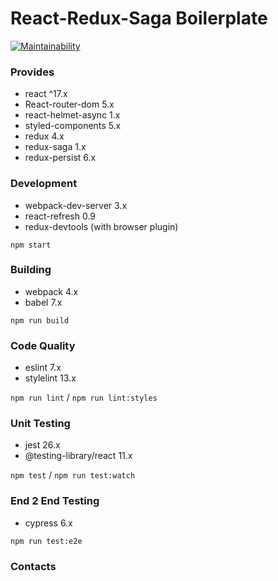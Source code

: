# React-Redux-Saga Boilerplate
[![Maintainability](https://api.codeclimate.com/v1/badges/085d871cd62fe4435865/maintainability)](https://codeclimate.com/github/manuelbieh/react-ssr-setup/maintainability)
### Provides

- react ^17.x
- React-router-dom 5.x
- react-helmet-async 1.x
- styled-components 5.x
- redux 4.x
- redux-saga 1.x
- redux-persist 6.x

### Development

- webpack-dev-server 3.x
- react-refresh 0.9
- redux-devtools (with browser plugin)

`npm start`

### Building

- webpack 4.x
- babel 7.x

`npm run build`

### Code Quality

- eslint 7.x
- stylelint 13.x

`npm run lint` / `npm run lint:styles`

### Unit Testing

- jest 26.x
- @testing-library/react 11.x

`npm test` / `npm run test:watch`

### End 2 End Testing

- cypress 6.x

`npm run test:e2e`

### Contacts

